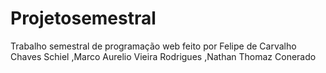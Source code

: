# Projetosemestral
Trabalho semestral de programação web feito por Felipe de Carvalho Chaves Schiel ,Marco Aurelio Vieira Rodrigues ,Nathan Thomaz Conerado

